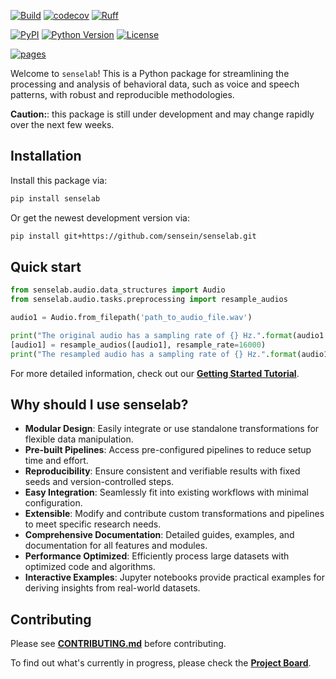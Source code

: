 [![Build](https://github.com/sensein/senselab/actions/workflows/test.yaml/badge.svg?branch=main)](https://github.com/sensein/senselab/actions/workflows/test.yaml?query=branch%3Amain)
[![codecov](https://codecov.io/gh/sensein/senselab/graph/badge.svg?token=9S8WY128PO)](https://codecov.io/gh/sensein/senselab)
[![Ruff](https://img.shields.io/endpoint?url=https://raw.githubusercontent.com/astral-sh/ruff/main/assets/badge/v2.json)](https://github.com/astral-sh/ruff)

[![PyPI](https://img.shields.io/pypi/v/senselab.svg)](https://pypi.org/project/senselab/)
[![Python Version](https://img.shields.io/pypi/pyversions/senselab)](https://pypi.org/project/senselab)
[![License](https://img.shields.io/pypi/l/senselab)](https://opensource.org/licenses/Apache-2.0)

[![pages](https://img.shields.io/badge/api-docs-blue)](https://sensein.github.io/senselab)

Welcome to ```senselab```! This is a Python package for streamlining the processing and analysis of behavioral data, such as voice and speech patterns, with robust and reproducible methodologies.

**Caution:**: this package is still under development and may change rapidly over the next few weeks.

## Installation
Install this package via:

```sh
pip install senselab
```

Or get the newest development version via:

```sh
pip install git+https://github.com/sensein/senselab.git
```

## Quick start
```Python
from senselab.audio.data_structures import Audio
from senselab.audio.tasks.preprocessing import resample_audios

audio1 = Audio.from_filepath('path_to_audio_file.wav')

print("The original audio has a sampling rate of {} Hz.".format(audio1.sampling_rate))
[audio1] = resample_audios([audio1], resample_rate=16000)
print("The resampled audio has a sampling rate of {} Hz.".format(audio1.sampling_rate))
```

For more detailed information, check out our [**Getting Started Tutorial**](https://github.com/sensein/senselab/blob/main/tutorials/audiogetting_started.ipynb).


## Why should I use senselab?
- **Modular Design**: Easily integrate or use standalone transformations for flexible data manipulation.
- **Pre-built Pipelines**: Access pre-configured pipelines to reduce setup time and effort.
- **Reproducibility**: Ensure consistent and verifiable results with fixed seeds and version-controlled steps.
- **Easy Integration**: Seamlessly fit into existing workflows with minimal configuration.
- **Extensible**: Modify and contribute custom transformations and pipelines to meet specific research needs.
- **Comprehensive Documentation**: Detailed guides, examples, and documentation for all features and modules.
- **Performance Optimized**: Efficiently process large datasets with optimized code and algorithms.
- **Interactive Examples**: Jupyter notebooks provide practical examples for deriving insights from real-world datasets.

## Contributing
Please see [**CONTRIBUTING.md**](https://github.com/sensein/senselab/blob/main/CONTRIBUTING.md) before contributing.

To find out what's currently in progress, please check the [**Project Board**](https://github.com/orgs/sensein/projects/45).
